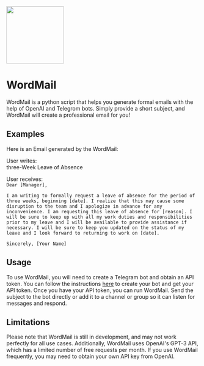 <div align="left">
  <img width="150" height="150" src="https://lh3.googleusercontent.com/fife/AMPSemcUicyHRBb78UYnvi2Q9mdVTzAbgUfu1qh9nQx2E551Bvk-My9uVLyafb3I4TOo24vvq2Nz51duTk0inLqP2AciFCP_LY_v_nTnbWOOnO3XhasZ0QONfss4D_MGEet0iuC7hrizpMVFKcmTTu4HES8NzMaQnQT1Y28MONfoEVQBwdRlftFsI1KH4a_SlCcXBSgf-H47OwmVO0zenRTF0r7uEYVrJGeSvb8v8URtcrTf19XvVzD78dqZBXbN3mgyVVHltR8PQIGYJIN047_pB__RbyyBizZyfg3wdxD6OLpPXVbuNh3EFICwWk2OcQg3VPXc8hjGO3pmDq7qqhQEMnUs40X8G6BCjZHAYfVGIujRxidCiJmC1P1SR2RaH2H920JSP_jF9bW2crXs_0eIouSrgCWj9RxfOC3XKBpvkwZcTQP40o6j43lgXU89UkKlRgW-v-VE4nGUnG6PkWbsv6Q20qiopL9PHjMsHhSrnLtao-X70D5casjsnAQn6SjUvJmH-e4Dj0Ucu6im0u_XHvvXLw5bevIz1asUbbM6RStH2S0fOyH1VJ-uOvKpmggCooCnwbwRWnyRMw4-LBfj2OABuhJwjRLhux7AdatwUV3gaxOA8t4h16Y5BLKv6ToZM99xhjQPoBFqoSiQSFlQx4dgHqcrjlSQHeUCXXrfLxhhaBLXDe_LWbx1_6EDh2E8I8m9yNRHHII0z8GcJuSiC2mmU2Qhd_swBSYx9dAIK3ioykD4f0ZsTtHjxSMuSc-YhJRLbaUVkegsKSH7mIosvVwCS63QJ30JbF4u9Jj5VSXmYTUlnN3qZ0AxWni0kA4REWgE0Sx32SB-we41kYdKhqsSpm8cltejcZHBlYdB8lB2bAqYKCFKHwhr7tG8g4-BziS2VWL7JBo3FF3haI8c5wQI6FKaCh86OCc5LPQPf9kW1XhAiviEQKOx6mMC5DXFU1WoZmS7VBNhF5eZDFdNM1_5k4hrRvimdKgfWdfR7l5IsnvkCbsS2xcuyg7gU-AhotfXTRMFJedGMcBo9cz0UAkjpJX2OhlxkKWVvsI0qE_D2SY9_SPDB3O7y1aLhhCqNM1_Yw8OsivulBOuDnTYxyP0_WT9f3XurNLnlAH4Yxb6vovAK7g6TsWhL_gPP0drlVre6uDXS0WAW2Wfi6MPf9MjOuyHLDFgj62oq1NQAkB6k54JRMs4b6Q3Gw-w073wnTFqZMyMqG_5NoWK7bY44VzIR0BKbIVNU9h6w96vvsl0glLTnwNCKFUHR0dTyhEtC3Q4gqpJobur5q3nLUH1f7mobVQ_2OabjvPdYH_aK_nNY8cPW8jzyU0wWVoA-wEd6NK2jPAy_Qvjdh_2s6EDvj87RdBQ93QcGOsfLpIHZRpoLnb4Yy5z9vhLDgZyITVpdXQ1vUQQEVIRvhToI-iqD0Mj4OTuHeVzPfoeZhkxDJ2INMv_REwxi5NPNBpRB4oFNaSjIM8ZeLa9yCsKsZxwGElcG_DrPeYmDfWyruGov8s2lgENCz0oAZa-=w3024-h1554">
</div>


# WordMail

WordMail is a python script that helps you generate formal emails with the help of OpenAI and Telegrom bots. Simply provide a short subject, and WordMail will create a professional email for you!


## Examples

Here is an Email generated by the WordMail:

User writes:<br>
three-Week Leave of Absence

User receives:<br>
`Dear [Manager],`

`I am writing to formally request a leave of absence for the period of three weeks, beginning [date]. I realize that this may cause some disruption to the team and I apologize in advance for any inconvenience.
I am requesting this leave of absence for [reason]. I will be sure to keep up with all my work duties and responsibilities prior to my leave and I will be available to provide assistance if necessary.
I will be sure to keep you updated on the status of my leave and I look forward to returning to work on [date].`

`Sincerely,
[Your Name]`


## Usage

To use WordMail, you will need to create a Telegram bot and obtain an API token. You can follow the instructions [here](https://core.telegram.org/bots#6-botfather) to create your bot and get your API token.
Once you have your API token, you can run WordMail. Send the subject to the bot directly or add it to a channel or group so it can listen for messages and respond.


## Limitations

Please note that WordMail is still in development, and may not work perfectly for all use cases. Additionally, WordMail uses OpenAI's GPT-3 API, which has a limited number of free requests per month. If you use WordMail frequently, you may need to obtain your own API key from OpenAI.

